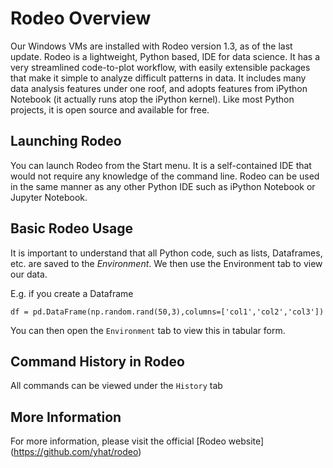 # Rodeo Overview

Our Windows VMs are installed with Rodeo version 1.3, as of the last update. Rodeo is a lightweight, Python based, IDE for data science.
It has a very streamlined code-to-plot workflow, with easily extensible packages that make it simple to 
analyze difficult patterns in data. It includes many data analysis features under one roof, and adopts features from 
iPython Notebook (it actually runs atop the iPython kernel). Like most Python projects, 
it is open source and available for free. 

## Launching Rodeo

You can launch Rodeo from the Start menu. It is a self-contained IDE that would not require any knowledge of the command line.
Rodeo can be used in the same manner as any other Python IDE such as iPython Notebook or Jupyter Notebook. 

## Basic Rodeo Usage

It is important to understand that all Python code, such as lists, Dataframes, etc. are saved to the 
*Environment*. We then use the Environment tab to view our data. 

E.g. if you create a Dataframe 

	df = pd.DataFrame(np.random.rand(50,3),columns=['col1','col2','col3'])

You can then open the ```Environment``` tab to view this in tabular form. 

## Command History in Rodeo

All commands can be viewed under the ```History``` tab

## More Information

For more information, please visit the official [Rodeo website] (https://github.com/yhat/rodeo)

